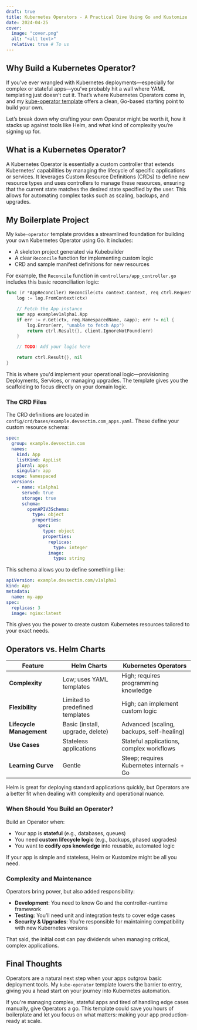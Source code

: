 ```yaml
---
draft: true
title: Kubernetes Operators - A Practical Dive Using Go and Kustomize
date: 2024-04-25
cover:
  image: "cover.png"
  alt: "<alt text>"
  relative: true # To us
---
```


## Why Build a Kubernetes Operator?

If you’ve ever wrangled with Kubernetes deployments—especially for complex or stateful apps—you’ve probably hit a wall where YAML templating just doesn’t cut it. That’s where Kubernetes Operators come in, and my [kube-operator template](https://gitlab.com/devsectim/kube-operator) offers a clean, Go-based starting point to build your own.

Let’s break down why crafting your own Operator might be worth it, how it stacks up against tools like Helm, and what kind of complexity you’re signing up for.


## What is a Kubernetes Operator?

A Kubernetes Operator is essentially a custom controller that extends Kubernetes' capabilities by managing the lifecycle of specific applications or services. It leverages Custom Resource Definitions (CRDs) to define new resource types and uses controllers to manage these resources, ensuring that the current state matches the desired state specified by the user. This allows for automating complex tasks such as scaling, backups, and upgrades.

## My Boilerplate Project

My `kube-operator` template provides a streamlined foundation for building your own Kubernetes Operator using Go. It includes:

* A skeleton project generated via Kubebuilder
* A clear `Reconcile` function for implementing custom logic
* CRD and sample manifest definitions for new resources

For example, the `Reconcile` function in `controllers/app_controller.go` includes this basic reconciliation logic:

```go
func (r *AppReconciler) Reconcile(ctx context.Context, req ctrl.Request) (ctrl.Result, error) {
    log := log.FromContext(ctx)

    // Fetch the App instance
    var app examplev1alpha1.App
    if err := r.Get(ctx, req.NamespacedName, &app); err != nil {
        log.Error(err, "unable to fetch App")
        return ctrl.Result{}, client.IgnoreNotFound(err)
    }

    // TODO: Add your logic here

    return ctrl.Result{}, nil
}
```

This is where you'd implement your operational logic—provisioning Deployments, Services, or managing upgrades. The template gives you the scaffolding to focus directly on your domain logic.

### The CRD Files

The CRD definitions are located in `config/crd/bases/example.devsectim.com_apps.yaml`. These define your custom resource schema:

```yaml
spec:
  group: example.devsectim.com
  names:
    kind: App
    listKind: AppList
    plural: apps
    singular: app
  scope: Namespaced
  versions:
    - name: v1alpha1
      served: true
      storage: true
      schema:
        openAPIV3Schema:
          type: object
          properties:
            spec:
              type: object
              properties:
                replicas:
                  type: integer
                image:
                  type: string
```

This schema allows you to define something like:

```yaml
apiVersion: example.devsectim.com/v1alpha1
kind: App
metadata:
  name: my-app
spec:
  replicas: 3
  image: nginx:latest
```

This gives you the power to create custom Kubernetes resources tailored to your exact needs.

## Operators vs. Helm Charts

| Feature                  | Helm Charts                      | Kubernetes Operators                      |
| ------------------------ | -------------------------------- | ----------------------------------------- |
| **Complexity**           | Low; uses YAML templates         | High; requires programming knowledge      |
| **Flexibility**          | Limited to predefined templates  | High; can implement custom logic          |
| **Lifecycle Management** | Basic (install, upgrade, delete) | Advanced (scaling, backups, self-healing) |
| **Use Cases**            | Stateless applications           | Stateful applications, complex workflows  |
| **Learning Curve**       | Gentle                           | Steep; requires Kubernetes internals + Go |

Helm is great for deploying standard applications quickly, but Operators are a better fit when dealing with complexity and operational nuance.

### When Should You Build an Operator?

Build an Operator when:

* Your app is **stateful** (e.g., databases, queues)
* You need **custom lifecycle logic** (e.g., backups, phased upgrades)
* You want to **codify ops knowledge** into reusable, automated logic

If your app is simple and stateless, Helm or Kustomize might be all you need.

### Complexity and Maintenance

Operators bring power, but also added responsibility:

* **Development**: You need to know Go and the controller-runtime framework
* **Testing**: You’ll need unit and integration tests to cover edge cases
* **Security & Upgrades**: You’re responsible for maintaining compatibility with new Kubernetes versions

That said, the initial cost can pay dividends when managing critical, complex applications.

## Final Thoughts

Operators are a natural next step when your apps outgrow basic deployment tools. My `kube-operator` template lowers the barrier to entry, giving you a head start on your journey into Kubernetes automation.

If you're managing complex, stateful apps and tired of handling edge cases manually, give Operators a go. This template could save you hours of boilerplate and let you focus on what matters: making your app production-ready at scale.